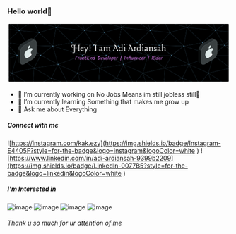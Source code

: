 ### Hello world👋
![Adi ardiansah](img/github-header-banner.png)

<!--
**Adiardiansah/Adiardiansah** is a ✨ _special_ ✨ repository because its`README.md` (this file) appears on your GitHub profile.

Here are some ideas to get you started:

- 🔭 I’m currently working on ...
- 🌱 I’m currently learning ...
- 👯 I’m looking to collaborate on ...
- 🤔 I’m looking for help with ...
- 💬 Ask me about ...
- 📫 How to reach me: ...
- 😄 Pronouns: ...
- ⚡ Fun fact: ...
-->

- 🔭 I’m currently working on No Jobs Means im still jobless still🤣
- 🌱 I’m currently learning Something that makes me grow up
- 💬 Ask me about Everything

##### Connect with me
![https://instagram.com/kak.ezy](https://img.shields.io/badge/Instagram-E4405F?style=for-the-badge&logo=instagram&logoColor=white
) ![https://www.linkedin.com/in/adi-ardiansah-9399b2209](https://img.shields.io/badge/LinkedIn-0077B5?style=for-the-badge&logo=linkedin&logoColor=white
)

##### I'm Interested in 

![image](https://img.shields.io/badge/HTML5-E34F26?style=for-the-badge&logo=html5&logoColor=white
) ![image](https://img.shields.io/badge/JavaScript-323330?style=for-the-badge&logo=javascript&logoColor=F7DF1E
) ![image](https://img.shields.io/badge/CSS3-1572B6?style=for-the-badge&logo=css3&logoColor=white
) ![image](https://img.shields.io/badge/Kotlin-B125EA?style=for-the-badge&logo=kotlin&logoColor=white
)

###### Thank u so much for ur attention of me 